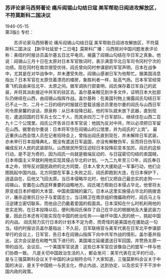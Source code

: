 ### 苏评论家马西努著论  痛斥阎锡山勾结日寇  美军帮助日阎进攻解放区，不符莫斯科二国决议  

1946-05-15  
第3版()
专栏：

　　苏评论家马西努著论
    痛斥阎锡山勾结日寇
    美军帮助日阎进攻解放区，不符莫斯科二国决议
    【新华社延安十二日电】莫斯科广播：马西努对中国问题发表评论称：美纽约时报访员盖尔基五日北平电讯，揭露了阎锡山勾结在华日军之真象。他说：阎锡山三月十日在太原对日本军官致词时，表示满意华北日军司令冈村宁次的功绩。现在冈村在南京很受优待，阎氏曾向冈村参谋部的军官声明，日本在战争中，尤其是在对华战争中，并未遭受失败。阎锡山感谢日军为他帮忙。据美国消息指出７日本军官在太原住着漂亮的楼房，象胜利者一样，趾高气扬。日本军官经常乘飞机自由来往北平、太原之间。据军调执行部查明，阎氏保存着日军自己的武装，并将其派赴接近中共军的驻区去。盖尔基亲眼见到许多文件，证明日本大批部队仍继续在山西，由阎锡山指挥作战。盖尔基称：在美国刊物上揭露阎氏勾结日军已不止一次，二月十二日的纽约时报就已登载该报访员里伯尔曼的阎氏与山西日军司令原泉馨的谈话，原泉称：从日本投降日起，他的军队就未放下武器，直到现在，遣送回国的日军兵士仅二千人，而其余四万二千日军部队，继续住在山西二百九十二个公馆里。阎氏公开告诉日本军官说：他因为反对中共，所以必须把日军留在山西。据里伯尔曼说：日本将军住在阎锡山的公馆里，并为阎氏的“上宾”。
    最近重庆山西会馆人员在记者招待会上，曾指出阎氏直到现在，并未解除日军武装，亦未举行日本投降典礼，既没有遣送日军返国，亦没有解散伪军，反而将日伪军队编成反对人民的武装部队。山西居民所受压迫较日本投降前变本加厉。阎氏的这些行动，是不足为奇的，因为阎氏一向就是极端反动的、与日寇密切勾结的卖国贼，日本帝国主义早就利用他实现其侵占华北的计划。一九二九年至三○年，阎氏奉日本之命，领导反对国民政府的北方同盟，日本人曾大大援助这一军事行动，他们企图挑起中国内战。北方同盟在军事上失败之后，阎氏即跑到大连，在日本保护下，逍遥自在，后他又飞回太原。当日本侵略华北时，他们又把自己最忠实的走狗——阎锡山，安置在山西这样重要的战略地方。阎氏竭力帮助日本侵占华北，他曾将太原变成日本奸细的大本营、中国卖国贼的巢穴。日本从这里实施侵占华北的挑拨诡计，屠杀迫害抗日分子与爱国志士。当汪精卫在南京组织傀儡政府时，阎氏马上与汪逆建立密切联系，而他自己仍戴着爱国的假面具。日本深知在什么时机利用他的忠实走狗，在日本投降以后，便利用阎氏保存了自己在华北的根据地及大量武装力量，因此日本还有可能实现在中国的统治任务——破坏中国人民的统一，挑起中国的内战。
    阎氏努力实行日本的计划本不足为奇，而奇怪的是美国也在援助这一勾当。纽约时报访员盖尔基指出：不久前，日军联络官与美军代表在日军北平参谋部举行的会议上，日军官，告日本在阎锡山指挥下向中共军作战的情形。盖尔基并指出，这次会议是在和睦气氛下进行的，美国竭立延缓遣送日军回国，并赞扬太原一带的战况。会议后，一个美国军官说道：这些日本军官应该像自己的盟军一样与他们协商一致。
    凡是关切中国政治生活的人，都会发问：美军代表在北平的行动，是与三强莫斯科会议关于中国的决议相符合吗？大家知道，三强莫斯科会议关于中国的决议，是关于中国统一与民主化，停止内战，达到协定，以及忠实于不干涉中国内政的政策。  
